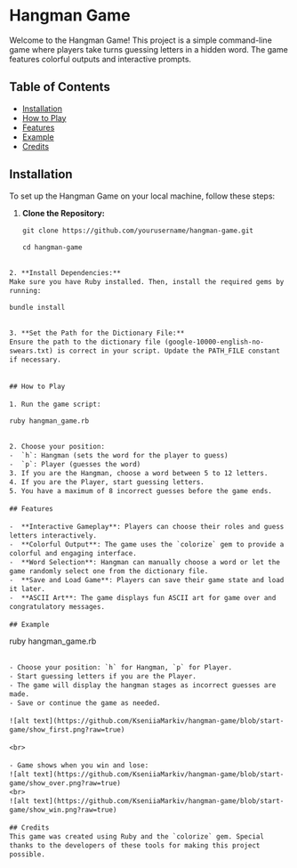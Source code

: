 # Hangman Game

Welcome to the Hangman Game! This project is a simple command-line game where players take turns guessing letters in a hidden word. The game features colorful outputs and interactive prompts.

## Table of Contents
- [Installation](#installation)
- [How to Play](#how-to-play)
- [Features](#features)
- [Example](#example)
- [Credits](#credits)

## Installation

To set up the Hangman Game on your local machine, follow these steps:

1. **Clone the Repository:**
   ```
   git clone https://github.com/yourusername/hangman-game.git
   ```
   ```
   cd hangman-game
  ```

2. **Install Dependencies:**
Make sure you have Ruby installed. Then, install the required gems by running:

  ```
    bundle install
  ```

3. **Set the Path for the Dictionary File:**
Ensure the path to the dictionary file (google-10000-english-no-swears.txt) is correct in your script. Update the PATH_FILE constant if necessary.


## How to Play

1. Run the game script:
  ```
    ruby hangman_game.rb
  ```

2. Choose your position:
  -  `h`: Hangman (sets the word for the player to guess)
  -  `p`: Player (guesses the word)
3. If you are the Hangman, choose a word between 5 to 12 letters.
4. If you are the Player, start guessing letters.
5. You have a maximum of 8 incorrect guesses before the game ends.

## Features

  -  **Interactive Gameplay**: Players can choose their roles and guess letters interactively.
  -  **Colorful Output**: The game uses the `colorize` gem to provide a colorful and engaging interface.
  -  **Word Selection**: Hangman can manually choose a word or let the game randomly select one from the dictionary file.
  -  **Save and Load Game**: Players can save their game state and load it later.
  -  **ASCII Art**: The game displays fun ASCII art for game over and congratulatory messages.

## Example

  ```
ruby hangman_game.rb
  ```

- Choose your position: `h` for Hangman, `p` for Player.
- Start guessing letters if you are the Player.
- The game will display the hangman stages as incorrect guesses are made.
- Save or continue the game as needed.

![alt text](https://github.com/KseniiaMarkiv/hangman-game/blob/start-game/show_first.png?raw=true)

<br>

- Game shows when you win and lose:
![alt text](https://github.com/KseniiaMarkiv/hangman-game/blob/start-game/show_over.png?raw=true)
<br>
![alt text](https://github.com/KseniiaMarkiv/hangman-game/blob/start-game/show_win.png?raw=true)

## Credits
This game was created using Ruby and the `colorize` gem. Special thanks to the developers of these tools for making this project possible.